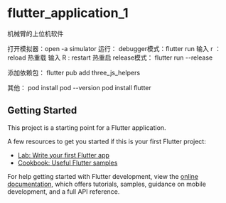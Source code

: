 # flutter_application_1

机械臂的上位机软件

打开模拟器：open -a simulator
运行：
debugger模式：flutter run 
输入 r ： reload 热重载
输入 R : restart 热重启
release模式： flutter run --release

添加依赖包：
flutter pub add three_js_helpers

其他：
pod install
pod --version
pod install flutter


## Getting Started

This project is a starting point for a Flutter application.

A few resources to get you started if this is your first Flutter project:

- [Lab: Write your first Flutter app](https://docs.flutter.dev/get-started/codelab)
- [Cookbook: Useful Flutter samples](https://docs.flutter.dev/cookbook)

For help getting started with Flutter development, view the
[online documentation](https://docs.flutter.dev/), which offers tutorials,
samples, guidance on mobile development, and a full API reference.
